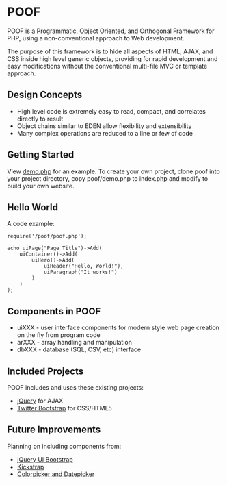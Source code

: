 POOF
====

POOF is a Programmatic, Object Oriented, and Orthogonal Framework for PHP, using a
non-conventional approach to Web development.

The purpose of this framework is to hide all aspects of HTML, AJAX, and CSS inside high
level generic objects, providing for rapid development and easy modifications without
the conventional multi-file MVC or template approach.

Design Concepts
---------------

* High level code is extremely easy to read, compact, and correlates directly to result
* Object chains similar to EDEN allow flexibility and extensibility
* Many complex operations are reduced to a line or few of code

Getting Started
---------------

View [demo.php](https://github.com/stgnet/poof/blob/master/demo.php) for an example.  To create your own
project, clone poof into your project directory, copy poof/demo.php to index.php and modify to build
your own website.

Hello World
-----------
A code example:

	require('/poof/poof.php');

	echo uiPage("Page Title")->Add(
		uiContainer()->Add(
			uiHero()->Add(
				uiHeader("Hello, World!"),
				uiParagraph("It works!")
			)
		)
	);


Components in POOF
------------------

* uiXXX - user interface components for modern style web page creation on the fly from program code
* arXXX - array handling and manipulation
* dbXXX - database (SQL, CSV, etc) interface

Included Projects
-----------------

POOF includes and uses these existing projects:

* [jQuery](http://jquery.com) for AJAX
* [Twitter Bootstrap](http://twitter.github.com/bootstrap) for CSS/HTML5


Future Improvements
-------------------

Planning on including components from:

* [jQuery UI Bootstrap](http://addyosmani.github.com/jquery-ui-bootstrap/)
* [Kickstrap](http://ajkochanowicz.github.com/Kickstrap)
* [Colorpicker and Datepicker](http://www.eyecon.ro/colorpicker-and-datepicker-for-twitter-bootstrap.htm)


